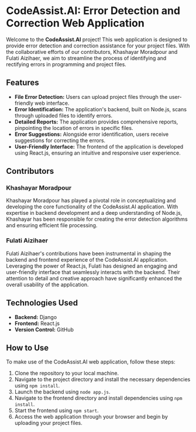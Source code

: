 # CodeAssist.AI: Error Detection and Correction Web Application

Welcome to the **CodeAssist.AI** project! This web application is designed to provide error detection and correction assistance for your project files. With the collaborative efforts of our contributors, Khashayar Moradpour and Fulati Aizihaer, we aim to streamline the process of identifying and rectifying errors in programming and project files.

## Features

- **File Error Detection:** Users can upload project files through the user-friendly web interface.
- **Error Identification:** The application's backend, built on Node.js, scans through uploaded files to identify errors.
- **Detailed Reports:** The application provides comprehensive reports, pinpointing the location of errors in specific files.
- **Error Suggestions:** Alongside error identification, users receive suggestions for correcting the errors.
- **User-Friendly Interface:** The frontend of the application is developed using React.js, ensuring an intuitive and responsive user experience.

## Contributors

### Khashayar Moradpour

Khashayar Moradpour has played a pivotal role in conceptualizing and developing the core functionality of the CodeAssist.AI application. With expertise in backend development and a deep understanding of Node.js, Khashayar has been responsible for creating the error detection algorithms and ensuring efficient file processing.

### Fulati Aizihaer

Fulati Aizihaer's contributions have been instrumental in shaping the backend and frontend experience of the CodeAssist.AI application. Leveraging the power of React.js, Fulati has designed an engaging and user-friendly interface that seamlessly interacts with the backend. Their attention to detail and creative approach have significantly enhanced the overall usability of the application.

## Technologies Used

- **Backend:** Django
- **Frontend:** React.js
- **Version Control:** GitHub

## How to Use

To make use of the CodeAssist.AI web application, follow these steps:

1. Clone the repository to your local machine.
2. Navigate to the project directory and install the necessary dependencies using `npm install`.
3. Launch the backend using `node app.js`.
4. Navigate to the frontend directory and install dependencies using `npm install`.
5. Start the frontend using `npm start`.
6. Access the web application through your browser and begin by uploading your project files.
